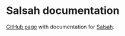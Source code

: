 # Salsah documentation

[GitHub page](https://dhlab-basel.github.io/Salsah) with documentation for [Salsah](https://github.com/dhlab-basel/Salsah).